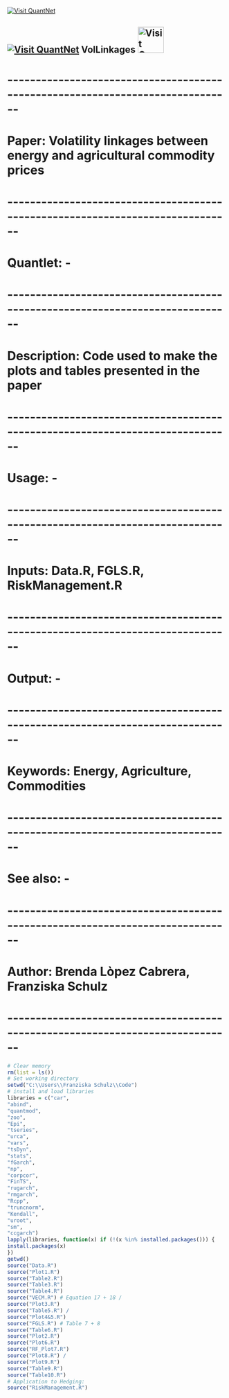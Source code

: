 [<img src="https://github.com/QuantLet/Styleguide-and-Validation-procedure/blob/master/pictures/banner.png" alt="Visit QuantNet">](http://quantlet.de/index.php?p=info)

## [<img src="https://github.com/QuantLet/Styleguide-and-Validation-procedure/blob/master/pictures/qloqo.png" alt="Visit QuantNet">](http://quantlet.de/) **VolLinkages** [<img src="https://github.com/QuantLet/Styleguide-and-Validation-procedure/blob/master/pictures/QN2.png" width="60" alt="Visit QuantNet 2.0">](http://quantlet.de/d3/ia)


# ------------------------------------------------------------------------------
# Paper: Volatility linkages between energy and agricultural commodity prices
# ------------------------------------------------------------------------------
# Quantlet: -
# ------------------------------------------------------------------------------
# Description: Code used to make the plots and tables presented in the paper
# ------------------------------------------------------------------------------
# Usage: -
# ------------------------------------------------------------------------------
# Inputs: Data.R, FGLS.R, RiskManagement.R
# ------------------------------------------------------------------------------
# Output: -
# ------------------------------------------------------------------------------
# Keywords: Energy, Agriculture, Commodities
# ------------------------------------------------------------------------------
# See also: -
# ------------------------------------------------------------------------------
# Author: Brenda Lòpez Cabrera, Franziska Schulz
# ------------------------------------------------------------------------------

```R
# Clear memory
rm(list = ls())
# Set working directory
setwd("C:\\Users\\Franziska Schulz\\Code")
# install and load libraries
libraries = c("car",
"abind",
"quantmod",
"zoo",
"Epi",
"tseries",
"urca",
"vars",
"tsDyn",
"stats",
"fGarch",
"np",
"corpcor",
"FinTS",
"rugarch",
"rmgarch",
"Rcpp",
"truncnorm",
"Kendall",
"uroot",
"sm",
"ccgarch")
lapply(libraries, function(x) if (!(x %in% installed.packages())) {
install.packages(x)
})
getwd()
source("Data.R")
source("Plot1.R")
source("Table2.R")
source("Table3.R")
source("Table4.R")
source("VECM.R") # Equation 17 + 18 /
source("Plot3.R")
source("Table5.R") /
source("Plot4&5.R")
source("FGLS.R") # Table 7 + 8
source("Table6.R")
source("Plot2.R")
source("Plot6.R")
source("RF_Plot7.R")
source("Plot8.R") /
source("Plot9.R")
source("Table9.R")
source("Table10.R")
# Application to Hedging:
source("RiskManagement.R")
```
